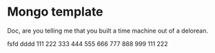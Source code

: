# Mongo template

Doc, are you telling me that you built a time machine out of a delorean.


fsfd
dddd
111
222
333
444
555
666
777
888
999
111
222
